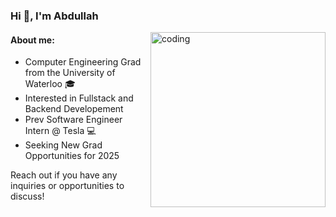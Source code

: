 <h3 align="left">Hi 👋, I'm Abdullah</h3>
<img align="right" alt="coding" width="280" src="https://media.tenor.com/2uyENRmiUt0AAAAC/coding.gif">
<h4 align="left">About me:</h4>
<ul>
  <li> Computer Engineering Grad from the University of Waterloo 🎓</li>  
  <li> Interested in Fullstack and Backend Developement</li>
  <li> Prev Software Engineer Intern @ Tesla 💻</li>
  <li> Seeking New Grad Opportunities for 2025</li>
</ul>

<p>Reach out if you have any inquiries or opportunities to discuss! </p>
